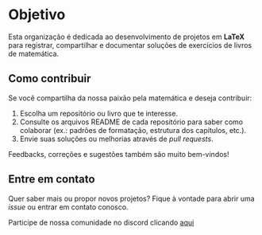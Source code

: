 # Objetivo

Esta organização é dedicada ao desenvolvimento de projetos em **LaTeX** para registrar, compartilhar e documentar soluções de exercícios de livros de matemática.

## Como contribuir

Se você compartilha da nossa paixão pela matemática e deseja contribuir:
1. Escolha um repositório ou livro que te interesse.
2. Consulte os arquivos README de cada repositório para saber como colaborar (ex.: padrões de formatação, estrutura dos capítulos, etc.).
3. Envie suas soluções ou melhorias através de *pull requests*. 

Feedbacks, correções e sugestões também são muito bem-vindos!

## Entre em contato

Quer saber mais ou propor novos projetos? Fique à vontade para abrir uma *issue* ou entrar em contato conosco.

Participe de nossa comunidade no discord clicando [aqui](https://discord.com/invite/BAxM7Qx8Vm)
